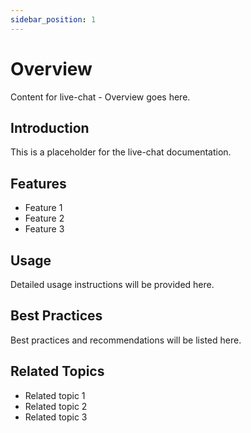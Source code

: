 ```yaml
---
sidebar_position: 1
---
```


# Overview

Content for live-chat - Overview goes here.

## Introduction

This is a placeholder for the live-chat documentation.

## Features

- Feature 1
- Feature 2
- Feature 3

## Usage

Detailed usage instructions will be provided here.

## Best Practices

Best practices and recommendations will be listed here.

## Related Topics

- Related topic 1
- Related topic 2
- Related topic 3
